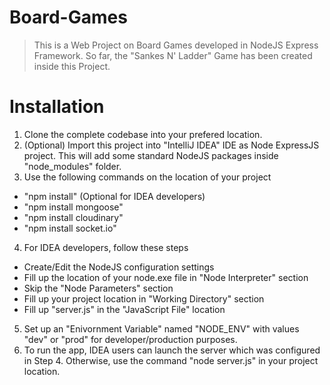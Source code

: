 Board-Games
===========

> This is a Web Project on Board Games developed in NodeJS Express Framework. So far, the "Sankes N' Ladder" Game has been created inside this Project.

Installation
===========================
1. Clone the complete codebase into your prefered location.
2. (Optional) Import this project into "IntelliJ IDEA" IDE as Node ExpressJS project. This will add some standard NodeJS packages inside "node_modules" folder.
3. Use the following commands on the location of your project 
  - "npm install" (Optional for IDEA developers)
  - "npm install mongoose"
  - "npm install cloudinary"
  - "npm install socket.io"
4. For IDEA developers, follow these steps
  - Create/Edit the NodeJS configuration settings
  - Fill up the location of your node.exe file in "Node Interpreter" section
  - Skip the "Node Parameters" section
  - Fill up your project location in "Working Directory" section
  - Fill up "server.js" in the "JavaScript File" location
5. Set up an "Enivornment Variable" named "NODE_ENV" with values "dev" or "prod" for developer/production purposes.
6. To run the app, IDEA users can launch the server which was configured in Step 4. Otherwise, use the command "node server.js" in your project location.